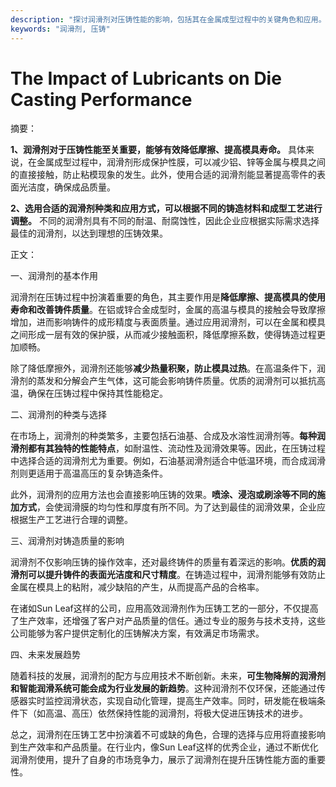 ```yaml
---
description: "探讨润滑剂对压铸性能的影响，包括其在金属成型过程中的关键角色和应用。"
keywords: "润滑剂, 压铸"
---
```

# The Impact of Lubricants on Die Casting Performance

摘要： 

**1、润滑剂对于压铸性能至关重要，能够有效降低摩擦、提高模具寿命。** 具体来说，在金属成型过程中，润滑剂形成保护性膜，可以减少铝、锌等金属与模具之间的直接接触，防止粘模现象的发生。此外，使用合适的润滑剂能显著提高零件的表面光洁度，确保成品质量。

**2、选用合适的润滑剂种类和应用方式，可以根据不同的铸造材料和成型工艺进行调整。** 不同的润滑剂具有不同的耐温、耐腐蚀性，因此企业应根据实际需求选择最佳的润滑剂，以达到理想的压铸效果。

正文：

一、润滑剂的基本作用

润滑剂在压铸过程中扮演着重要的角色，其主要作用是**降低摩擦、提高模具的使用寿命和改善铸件质量**。在铝或锌合金成型时，金属的高温与模具的接触会导致摩擦增加，进而影响铸件的成形精度与表面质量。通过应用润滑剂，可以在金属和模具之间形成一层有效的保护膜，从而减少接触面积，降低摩擦系数，使得铸造过程更加顺畅。

除了降低摩擦外，润滑剂还能够**减少热量积聚，防止模具过热**。在高温条件下，润滑剂的蒸发和分解会产生气体，这可能会影响铸件质量。优质的润滑剂可以抵抗高温，确保在压铸过程中保持其性能稳定。

二、润滑剂的种类与选择

在市场上，润滑剂的种类繁多，主要包括石油基、合成及水溶性润滑剂等。**每种润滑剂都有其独特的性能特点**，如耐温性、流动性及润滑效果等。因此，在压铸过程中选择合适的润滑剂尤为重要。例如，石油基润滑剂适合中低温环境，而合成润滑剂则更适用于高温高压的复杂铸造条件。

此外，润滑剂的应用方法也会直接影响压铸的效果。**喷涂、浸泡或刷涂等不同的施加方式**，会使润滑膜的均匀性和厚度有所不同。为了达到最佳的润滑效果，企业应根据生产工艺进行合理的调整。

三、润滑剂对铸造质量的影响

润滑剂不仅影响压铸的操作效率，还对最终铸件的质量有着深远的影响。**优质的润滑剂可以提升铸件的表面光洁度和尺寸精度**。在铸造过程中，润滑剂能够有效防止金属在模具上的粘附，减少缺陷的产生，从而提高产品的合格率。

在诸如Sun Leaf这样的公司，应用高效润滑剂作为压铸工艺的一部分，不仅提高了生产效率，还增强了客户对产品质量的信任。通过专业的服务与技术支持，这些公司能够为客户提供定制化的压铸解决方案，有效满足市场需求。

四、未来发展趋势

随着科技的发展，润滑剂的配方与应用技术不断创新。未来，**可生物降解的润滑剂和智能润滑系统可能会成为行业发展的新趋势**。这种润滑剂不仅环保，还能通过传感器实时监控润滑状态，实现自动化管理，提高生产效率。同时，研发能在极端条件下（如高温、高压）依然保持性能的润滑剂，将极大促进压铸技术的进步。

总之，润滑剂在压铸工艺中扮演着不可或缺的角色，合理的选择与应用将直接影响到生产效率和产品质量。在行业内，像Sun Leaf这样的优秀企业，通过不断优化润滑剂使用，提升了自身的市场竞争力，展示了润滑剂在提升压铸性能方面的重要性。

